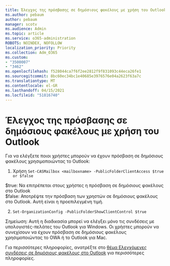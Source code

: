 ```yaml
---
title: Έλεγχος της πρόσβασης σε δημόσιους φακέλους με χρήση του Outlook
ms.author: pebaum
author: pebaum
manager: scotv
ms.audience: Admin
ms.topic: article
ms.service: o365-administration
ROBOTS: NOINDEX, NOFOLLOW
localization_priority: Priority
ms.collection: Adm_O365
ms.custom:
- "3500007"
- "3462"
ms.openlocfilehash: f528044ca7f6f2ee2812f9f831093c44eca26fe1
ms.sourcegitcommit: 8bc60ec34bc1e40685e3976576e04a2623f63a7c
ms.translationtype: MT
ms.contentlocale: el-GR
ms.lasthandoff: 04/15/2021
ms.locfileid: "51816740"
---
```

# <a name="control-access-to-public-folders-using-outlook"></a>Έλεγχος της πρόσβασης σε δημόσιους φακέλους με χρήση του Outlook

Για να ελέγξετε ποιοι χρήστες μπορούν να έχουν πρόσβαση σε δημόσιους φακέλους χρησιμοποιώντας το Outlook:

1. Χρήση `Set-CASMailbox <mailboxname> -PublicFolderClientAccess $true or $false`

$true: Να επιτρέπεται στους χρήστες η πρόσβαση σε δημόσιους φακέλους στο Outlook  
$false: Αποτρέψτε την πρόσβαση των χρηστών σε δημόσιους φακέλους στο Outlook. Αυτή είναι η προεπιλεγμένη τιμή.  

2. `Set-OrganizationConfig -PublicFolderShowClientControl $true`

Σημείωση: Αυτή η διαδικασία μπορεί να ελέγξει μόνο τις συνδέσεις με υπολογιστές-πελάτες του Outlook για Windows. Οι χρήστες μπορούν να συνεχίσουν να έχουν πρόσβαση σε δημόσιους φακέλους χρησιμοποιώντας το OWA ή το Outlook για Mac.

Για περισσότερες πληροφορίες, ανατρέξτε στο [θέμα Ελεγχόμενες συνδέσεις σε δημόσιους φακέλους στο Outlook](https://aka.ms/controlpf) για περισσότερες πληροφορίες.

